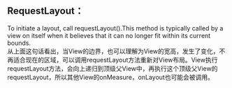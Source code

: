 ## RequestLayout：
To initiate a layout, call requestLayout().This method is typically called by a view on itself when it believes that it can no longer fit within its current bounds.  
从上面这句话看出，当View的边界，也可以理解为View的宽高，发生了变化，不再适合现在的区域，可以调用requestLayout方法重新对View布局。View执行requestLayout方法，会向上递归到顶级父View中，再执行这个顶级父View的requestLayout，所以其他View的onMeasure，onLayout也可能会被调用。  
